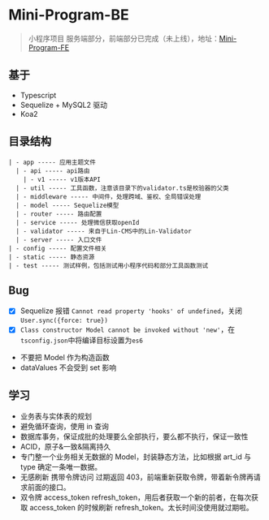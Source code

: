 # Mini-Program-BE

> 小程序项目 服务端部分，前端部分已完成（未上线），地址：[Mini-Program-FE](https://github.com/linbudu599/Mini-Program-BUDU-FE)

## 基于

- Typescript
- Sequelize + MySQL2 驱动
- Koa2

## 目录结构

```text
| - app ----- 应用主题文件
  | - api ----- api路由
    | - v1 ----- v1版本API
  | - util ----- 工具函数，注意该目录下的validator.ts是校验器的父类
  | - middleware ----- 中间件，处理跨域、鉴权、全局错误处理
  | - model ----- Sequelize模型
  | - router ----- 路由配置
  | - service ----- 处理微信获取openId
  | - validator ----- 来自于Lin-CMS中的Lin-Validator
  | - server ----- 入口文件
| - config ----- 配置文件相关
| - static ----- 静态资源
| - test ----- 测试样例，包括测试用小程序代码和部分工具函数测试

```

## Bug

- [x] Sequelize 报错 `Cannot read property 'hooks' of undefined`，关闭 `User.sync({force: true})`
- [x] `Class constructor Model cannot be invoked without 'new'`，在`tsconfig.json`中将编译目标设置为`es6`
- 不要把 Model 作为构造函数
- dataValues 不会受到 set 影响

## 学习

- 业务表与实体表的规划
- 避免循环查询，使用 in 查询
- 数据库事务，保证成批的处理要么全部执行，要么都不执行，保证一致性
- ACID，原子&一致&隔离持久
- 专门整一个业务相关无数据的 Model，封装静态方法，比如根据 art_id 与 type 确定一条唯一数据。
- 无感刷新 携带令牌访问 过期返回 403，前端重新获取令牌，带着新令牌再请求前面的接口。
- 双令牌 access_token refresh_token，用后者获取一个新的前者，在每次获取 access_token 的时候刷新 refresh_token。太长时间没使用就过期啦。
